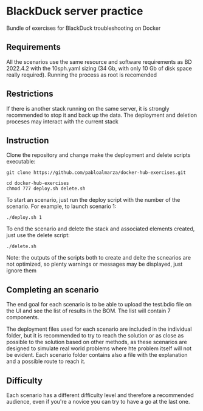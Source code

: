 # BlackDuck server practice

Bundle of exercises for BlackDuck troubleshooting on Docker


## Requirements

All the scenarios use the same resource and software requirements as BD 2022.4.2 with the 10sph.yaml sizing (34 Gb, with only 10 Gb of disk space really required).
Running the process as root is recomended

## Restrictions

If there is another stack running on the same server, it is strongly recommended to stop it and back up the data. The deployment and deletion proceses may interact with the current stack


## Instruction 

Clone the repository and change make the deployment and delete scripts executable:

```
git clone https://github.com/pabloalmarza/docker-hub-exercises.git
```
```
cd docker-hub-exercises
chmod 777 deploy.sh delete.sh
```

To start an scenario, just run the deploy script with the number of the scenario. For example, to launch scenario 1:


```
./deploy.sh 1
```

To end the scenario and delete the stack and associated elements created, just use the delete script:

```
./delete.sh
```

Note: the outputs of the scripts both to create and delte the scnearios are not optimized, so plenty warnings or messages may be displayed, just ignore them

## Completing an scenario

The end goal for each scenario is to be able to upload the test.bdio file on the UI and see the list of results in the BOM. The list will contain 7 components.

The deployment files used for each scenario are included in the individual folder, but it is recommended to try to reach the solution or as close as possible to the solution based on other methods, as these scenarios are designed to simulate real world problems where hte problem itself will not be evident.
Each scenario folder contains also a file with the explanation and a possible route to reach it. 

## Difficulty

Each scenario has a different difficulty level and therefore a recommended audience, even if you're a novice you can try to have a go at the last one.



